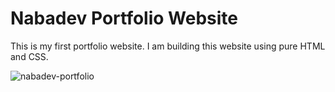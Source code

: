 # Nabadev Portfolio Website
This is my first portfolio website. I am building this website using pure HTML and CSS.

![nabadev-portfolio](https://github.com/nabadev/nabadev-portfolio/assets/128791771/a5c58fb1-4425-4731-b990-849f6a6e2a4f)
